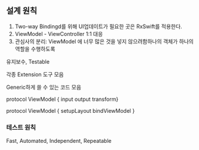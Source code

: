 ## 설계 원칙

1. Two-way Bindingd를 위해 UI업데이트가 필요한 곳은 RxSwift를 적용한다. 
2. ViewModel - ViewController 1:1 대응  
3. 관심사의 분리: ViewModel 에 너무 많은 것을 넣지 않으려함하나의 객체가 하나의 역할을 수행하도록

유지보수, Testable

각종 Extension 도구 모음

Generic하게 쓸 수 있는 코드 모음

protocol ViewModel { input output transform}

protocol ViewModel { setupLayout bindViewModel }

### 테스트 원칙

Fast, Automated, Independent, Repeatable
